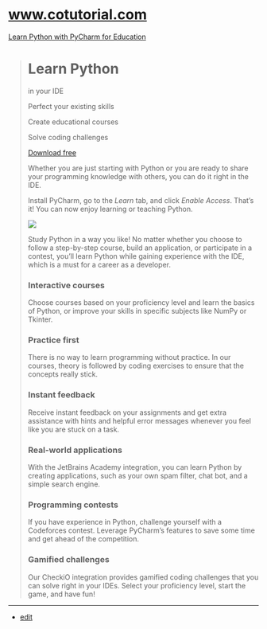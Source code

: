 # www.cotutorial.com





[Learn Python with PyCharm for Education](https://www.jetbrains.com/pycharm-edu/)

> # Learn Python  
> in your IDE  
> 
> Perfect your existing skills
> 
> Create educational courses
> 
> Solve coding challenges
> 
> [Download free](https://www.jetbrains.com/education/download/#section=pycharm-edu)
> 
> Whether you are just starting with Python or you are ready to share your programming knowledge with others, you can do it right in the IDE.
> 
> Install PyCharm, go to the _Learn_ tab, and click _Enable Access_. That’s it! You can now enjoy learning or teaching Python.
> 
> ![](https://www.jetbrains.com/pycharm-edu/img/pycharm-education.gif)
> 
> Study Python in a way you like! No matter whether you choose to follow a step-by-step course, build an application, or participate in a contest, you’ll learn Python while gaining experience with the IDE, which is a must for a career as a developer.
> 
> ### Interactive courses
> 
> Choose courses based on your proficiency level and learn the basics of Python, or improve your skills in specific subjects like NumPy or Tkinter.
> 
> ### Practice first
> 
> There is no way to learn programming without practice. In our courses, theory is followed by coding exercises to ensure that the concepts really stick.
> 
> ### Instant feedback
> 
> Receive instant feedback on your assignments and get extra assistance with hints and helpful error messages whenever you feel like you are stuck on a task.
> 
> ### Real-world applications
> 
> With the JetBrains Academy integration, you can learn Python by creating applications, such as your own spam filter, chat bot, and a simple search engine.
> 
> ### Programming contests
> 
> If you have experience in Python, challenge yourself with a Codeforces contest. Leverage PyCharm’s features to save some time and get ahead of the competition.
> 
> ### Gamified challenges
> 
> Our CheckiO integration provides gamified coding challenges that you can solve right in your IDEs. Select your proficiency level, start the game, and have fun!




---

+ [edit](https://github.com/cotutorial-com/www/edit/main/README.md)
